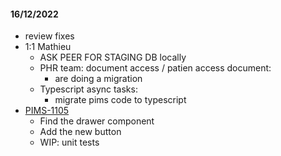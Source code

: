 #### 16/12/2022

- review fixes
- 1:1 Mathieu
	- ASK PEER FOR STAGING DB locally
	- PHR team: document access / patien access document:
		- are doing a migration 
	- Typescript async tasks:
		- migrate pims code to typescript
- [PIMS-1105](https://doctolib.atlassian.net/jira/software/c/projects/PIMS/boards/169?modal=detail&selectedIssue=PIMS-1105)
	- Find the drawer component
	- Add the new button
	- WIP: unit tests